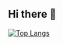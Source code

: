 ## Hi there 👋
[![Top Langs](https://github-readme-stats.vercel.app/api/top-langs/?username=Yongjin081002)](https://github.com/anuraghazra/github-readme-stats)
<!--
**Yongjin081002/Yongjin081002** is a ✨ _special_ ✨ repository because its `README.md` (this file) appears on your GitHub profile.

Here are some ideas to get you started:

- 🔭 I’m currently working on ...
- 🌱 I’m currently learning ...
- 👯 I’m looking to collaborate on ...
- 🤔 I’m looking for help with ...
- 💬 Ask me about ...
- 📫 How to reach me: ...
- 😄 Pronouns: ...
- ⚡ Fun fact: ...
-->


